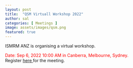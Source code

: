 ```yaml
---
layout: post
title:  "QSM Virtuall Workshop 2022"
author: sal
categories: [ Meetings ]
image: assets/images/qsm.png
featured: true
---
```




ISMRM ANZ is organising a virtual workshop.
<br>
<html><font color = "Red"> Date: Sep 6, 2022 10:00 AM in Canberra, Melbourne, Sydney. </font></html>
<br>
Register <a href="https://monash.zoom.us/meeting/register/tZAkdeGgrj4iGtLLF2Q3U4ZcVoIAAAmYxksX"> here </a> for the meeting.
